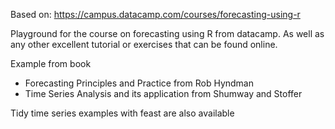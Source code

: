

Based on: https://campus.datacamp.com/courses/forecasting-using-r

Playground for the course on forecasting using R from datacamp. As well as any other excellent tutorial or exercises that can be found online.

Example from book 
- Forecasting Principles and Practice from Rob Hyndman
- Time Series Analysis and its application from Shumway and Stoffer

Tidy time series examples with feast are also available
